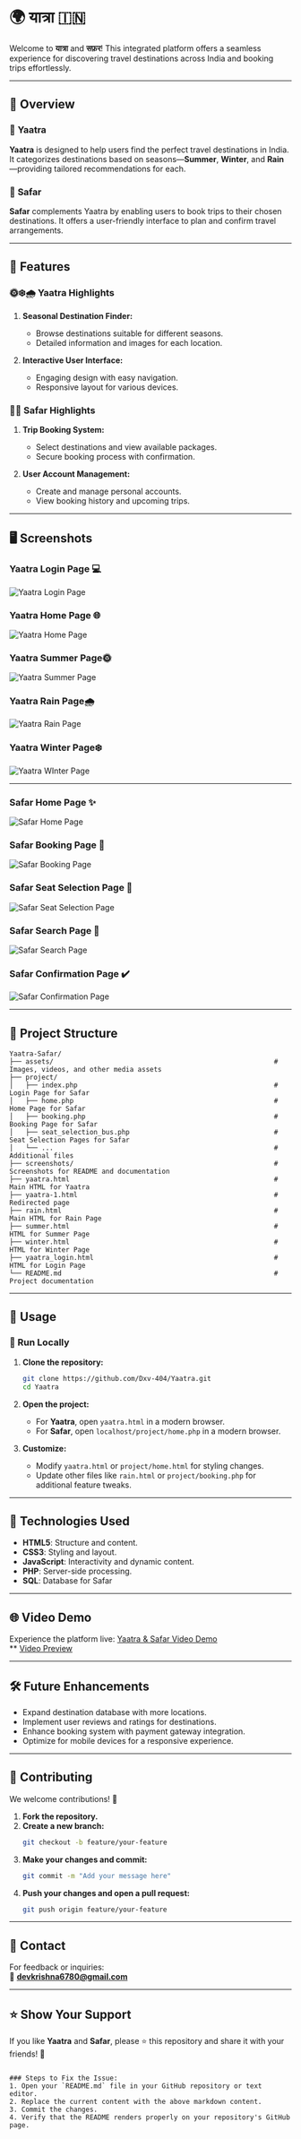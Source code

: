 # 🌍 **यात्रा** 🇮🇳

Welcome to **यात्रा** and **सफ़र**! This integrated platform offers a seamless experience for discovering travel destinations across India and booking trips effortlessly.

---

## 🎯 **Overview**

### 🧭 **Yaatra**
**Yaatra** is designed to help users find the perfect travel destinations in India. It categorizes destinations based on seasons—**Summer**, **Winter**, and **Rain**—providing tailored recommendations for each.

### 🛒 **Safar**
**Safar** complements Yaatra by enabling users to book trips to their chosen destinations. It offers a user-friendly interface to plan and confirm travel arrangements.

---

## 🚀 **Features**

### 🌞❄️🌧️ **Yaatra Highlights**
1. **Seasonal Destination Finder:**
   - Browse destinations suitable for different seasons.
   - Detailed information and images for each location.

2. **Interactive User Interface:**
   - Engaging design with easy navigation.
   - Responsive layout for various devices.

### 🛒✨ **Safar Highlights**
1. **Trip Booking System:**
   - Select destinations and view available packages.
   - Secure booking process with confirmation.

2. **User Account Management:**
   - Create and manage personal accounts.
   - View booking history and upcoming trips.

---

## 🖥️ **Screenshots**

### Yaatra Login Page 💻
![Yaatra Login Page](screenshots/yaatra_login.png)

### Yaatra Home Page 🌐
![Yaatra Home Page](screenshots/yaatra_home.png)


### Yaatra Summer Page🌞
![Yaatra Summer Page](screenshots/yaatra_summer_manali.png)


### Yaatra Rain Page🌧️
![Yaatra Rain Page](screenshots/yaatra_rain_munnar.png)


### Yaatra Winter Page❄️
![Yaatra WInter Page](screenshots/yaatra_winter_gangtok.png)

---

### Safar Home Page ✨
![Safar Home Page](screenshots/safar_home.png)

### Safar Booking Page 🛒
![Safar Booking Page](screenshots/safar_booking_bus.png)

### Safar Seat Selection Page 💺
![Safar Seat Selection Page](screenshots/safar_seat_selection_flight.png)

### Safar Search Page 🔎
![Safar Search Page](screenshots/safar_search_page.png)

### Safar Confirmation Page ✔️
![Safar Confirmation Page](screenshots/safar_confirmation_page.png)


---

## 📂 **Project Structure**

```plaintext
Yaatra-Safar/
├── assets/                                                       # Images, videos, and other media assets
├── project/
│   ├── index.php                                                 # Login Page for Safar
│   ├── home.php                                                  # Home Page for Safar
│   ├── booking.php                                               # Booking Page for Safar
│   ├── seat_selection_bus.php                                    # Seat Selection Pages for Safar
│   └── ...                                                       # Additional files
├── screenshots/                                                  # Screenshots for README and documentation
├── yaatra.html                                                   # Main HTML for Yaatra
├── yaatra-1.html                                                 # Redirected page
├── rain.html                                                     # Main HTML for Rain Page 
├── summer.html                                                   # HTML for Summer Page
├── winter.html                                                   # HTML for Winter Page
├── yaatra_login.html                                             # HTML for Login Page
└── README.md                                                     # Project documentation
```

---

## 🌟 **Usage**

### 🚀 Run Locally
1. **Clone the repository:**
   ```bash
   git clone https://github.com/Dxv-404/Yaatra.git
   cd Yaatra
   ```

2. **Open the project:**
   - For **Yaatra**, open `yaatra.html` in a modern browser.
   - For **Safar**, open `localhost/project/home.php` in a modern browser.

3. **Customize:**
   - Modify `yaatra.html` or `project/home.html` for styling changes.
   - Update other files like  `rain.html` or `project/booking.php` for additional feature tweaks.

---

## 🔧 **Technologies Used**

- **HTML5**: Structure and content.
- **CSS3**: Styling and layout.
- **JavaScript**: Interactivity and dynamic content.
- **PHP**: Server-side processing.
- **SQL**: Database for Safar

---

## 🌐 **Video Demo**

Experience the platform live: [Yaatra & Safar Video Demo](#)  
**
[Video Preview](screenshots/screen-capture.mp4)


---

## 🛠️ **Future Enhancements**

- Expand destination database with more locations.
- Implement user reviews and ratings for destinations.
- Enhance booking system with payment gateway integration.
- Optimize for mobile devices for a responsive experience.

---

## 🤝 **Contributing**

We welcome contributions! 🎉

1. **Fork the repository.**
2. **Create a new branch:**
   ```bash
   git checkout -b feature/your-feature
   ```
3. **Make your changes and commit:**
   ```bash
   git commit -m "Add your message here"
   ```
4. **Push your changes and open a pull request:**
   ```bash
   git push origin feature/your-feature
   ```

---

## 📧 **Contact**

For feedback or inquiries:  
📩 **devkrishna6780@gmail.com**  

---

## ⭐ **Show Your Support**

If you like **Yaatra** and **Safar**, please ⭐ this repository and share it with your friends! 🙌
```

### Steps to Fix the Issue:
1. Open your `README.md` file in your GitHub repository or text editor.
2. Replace the current content with the above markdown content.
3. Commit the changes.
4. Verify that the README renders properly on your repository's GitHub page.
